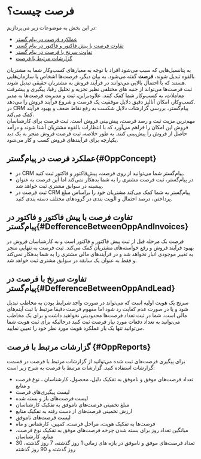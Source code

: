 # فرصت چیست؟
در این بخش به موضوعات زیر می‌پردازیم:
- [عملکرد فرصت در پیام گستر](#OppConcept)
- [تفاوت فرصت با پیش فاکتور و فاکتور در پیام گستر](#DefferenceBetweenOppAndInvoices)
- [تفاوت سرنخ با فرصت در پیام گستر](#DefferenceBetweenOppAndLead)
- [گزارشات مرتبط با فرصت](#OppReports)

به پتانسیل‌هایی که سبب می‌شود افراد  با توجه به معیارهای کسب‌و‌کار شما به مشتریان بالقوه تبدیل شوند، **فرصت** گفته می‌شود. به بیان دیگر، فرصت‌ها اشخاص یا سازمان‌هایی هستند که با احتمال بالایی می‌توانند در فرآیند فروش به مشتریان حقیقی تبدیل شوند.<br>
 ثبت فرصت‌ها می‌تواند از جنبه های مختلفی نظیر تجزیه و تحلیل رقبا، پیگیری و پیشرفت معاملات، به کسب‌وکار شما کمک کنند. علاوه‌براین، ثبت و مدیریت فرصت‌ها به مدیر کسب‌وکار، امکان آنالیز دقیق دلایل موفقیت یک فرصت و شروع فرآیند فروش را می‌دهد.<br>
  در CRM پیام‌گستر، بررسی گزارشات دلایل شکست به رفع نقاط ضعف و بهبود فرآیند کمک می‌کند. <br>
مهم‌ترین مزیت ثبت و رصد فرصت‌، پیش‌‌بینی فروش است. ثبت فرصت برای کارشناسان فروش این امکان را فراهم می‌آورد که با انتظارات بالقوه مشتریان  آشنا شوند و درآمد حاصل از فروش را پیش‌بینی کنند. به طور خلاصه، ثبت فرصت فروش منجر به یک دید یکپارچه برای فرآیند‌های فروش کسب و کار می‌شود.<br>

##	عملکرد فرصت در پیام‌گستر{#OppConcept}
-	در CRM پیام‌گستر شما می‌توانید از روی فرصت، پیش‌فاکتور و فاکتور ثبت کنید.
-	در پیام‌گستر، ثبت فرصت مشتری را به شما بدهکار نمی‌کند اما این فرصت به عنوان پیشینه در سوابق مشتری ثبت خواهد شد.
-	ثبت فرصت در CRM  پیام‌گستر به شما کمک می‌کند مشتریان خود را براساس مبلغ پرداختی، درصد احتمال و الویت بندی در گروه‌های مختلف دسته بندی کنید.

## تفاوت فرصت با پیش فاکتور و فاکتور در پیام‌گستر{#DefferenceBetweenOppAndInvoices}
فرصت یک مرحله قبل از ثبت پیش فاکتور و فاکتور است و به کارشناسان فروش در بهبود فرآیند فروش و رفع خواسته‌های مشتریان کمک می‌کند.
ثبت فرصت به تنهایی منجر به تغییر موجودی انبار نخواهد شد و در فرآیندهای مالی مشتری را به شما بدهکار نمی‌کند و فقط به عنوان یک سابقه در سوابق مشتری ثبت خواهد شد.

##	تفاوت سرنخ با فرصت در پیام‌گستر{#DefferenceBetweenOppAndLead}
سرنخ یک هویت اولیه است که می‌تواند در صورت واجد شرایط بودن به مخاطب تبدیل شود و یا در صورت عدم کفایت رد شود اما مفهوم فرصت دقیقا مرتبط با ثبت آیتم‌های مالی است. شما در  ثبت تعداد فرصت‌ها محدودیتی نخواهید داشت و برای یک مخاطب می‌توانید به تعداد دفعات مورد نیاز فرصت ثبت کنید در‌حالیکه‌ برای ثبت هویت شما می‌توانید تنها یک بار عملکرد هویت مورد نظر خود را تعیین نمایید.

## گزارشات مرتبط با فرصت {#OppReports}
برای پیگیری فرصت‌های ثبت شده می‌توانید از گزارشات مرتبط با فرصت در قسمت گزارشات استفاده کنید. گزارشات مرتبط با فرصت به شرح زیر است:<br>
-	تعداد فرصت‌های موفق و ناموفق به تفکیک دلیل، محصول، کارشناسان ، نوع فرصت و منابع 
- لیست پیگیری‌های فرصت 
- لیست فرصت‌های باز و بسته شده
- مبلغ تخمینی فرصت‌های ناموفق به تفکیک کارشناسان
- ارزش تخمینی فرصت‌های از دست رفته به تفکیک منابع
- لیست فرصت‌های ناموفق
- فرصت‌ها به تفکیک هویت، مراحل فرصت، کمپین، کارشناس و ماه
-	میانگین تعداد روز برای بسته شدن چرخه فرصت‌های موفق به تفکیک نوع فرصت، منابع، کارشناسان
- تعداد فرصت‌های موفق و ناموفق در بازه های زمانی 1 روز گذشته، 7 روز گذشته، 30 روز گذشته و 90 روز گذشته
